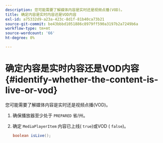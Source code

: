 ```yaml
---
description: 您可能需要了解媒体内容是实时还是视频点播(VOD)。
title: 确定内容是实时内容还是VOD内容
exl-id: a75332d9-a23a-423c-8d1f-81b40ca73b21
source-git-commit: be43bbbd1051886c8979ff590a3197b2a7249b6a
workflow-type: tm+mt
source-wordcount: '66'
ht-degree: 0%

---
```


# 确定内容是实时内容还是VOD内容 {#identify-whether-the-content-is-live-or-vod}

您可能需要了解媒体内容是实时还是视频点播(VOD)。

1. 确保播放器至少处于 `PREPARED` 省/州。
1. 确定 `MediaPlayerItem` 内容已上线( `true`)或VOD ( `false`)。

   ```java
   boolean isLive();
   ```
